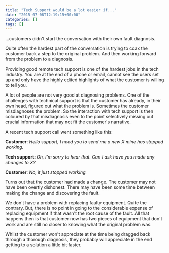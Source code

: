 ```yaml
---
title: "Tech Support would be a lot easier if..."
date: "2015-07-08T12:19:15+00:00"
categories: []
tags: []
---
```


...customers didn't start the conversation with their own fault diagnosis.

Quite often the hardest part of the conversation is trying to coax the customer back a step to the original problem. And then working forward from the problem to a diagnosis.

Providing good remote tech support is one of the hardest jobs in the tech industry. You are at the end of a phone or email, cannot see the users set up and only have the highly edited highlights of what the customer is willing to tell you.

A lot of people are not very good at diagnosing problems. One of the challenges with technical support is that the customer has already, in their own head, figured out what the problem is. Sometimes the customer misdiagnoses the problem. So the interaction with tech support is then coloured by that misdiagnosis even to the point selectively missing out crucial information that may not fit the customer's narrative.

A recent tech support call went something like this:

<strong>Customer</strong>: <em>Hello support, I need you to send me a new X mine has stopped working.</em>

<strong>Tech support: </strong><em>Oh, I'm sorry to hear that. Can I ask have you made any changes to X?
</em>

<strong>Customer</strong>: <em>No, it just stopped working.</em>

Turns out that the customer had made a change. The customer may not have been overtly dishonest. There may have been some time between making the change and discovering the fault.

We don't have a problem with replacing faulty equipment. Quite the contrary. But, there is no point in going to the considerable expense of replacing equipment if that wasn't the root cause of the fault. All that happens then is that customer now has two pieces of equipment that don't work and are still no closer to knowing what the original problem was.

Whilst the customer won't appreciate at the time being dragged back through a thorough diagnosis, they probably will appreciate in the end getting to a solution a little bit faster.

